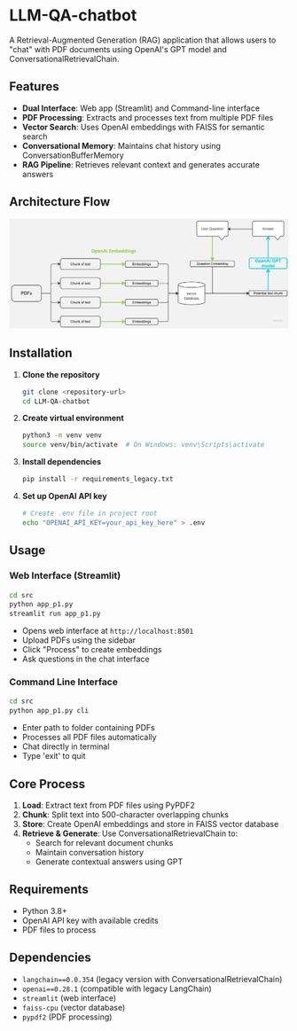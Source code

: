 # LLM-QA-chatbot

A Retrieval-Augmented Generation (RAG) application that allows users to "chat" with PDF documents using OpenAI's GPT model and ConversationalRetrievalChain.

## Features

- **Dual Interface**: Web app (Streamlit) and Command-line interface
- **PDF Processing**: Extracts and processes text from multiple PDF files
- **Vector Search**: Uses OpenAI embeddings with FAISS for semantic search
- **Conversational Memory**: Maintains chat history using ConversationBufferMemory
- **RAG Pipeline**: Retrieves relevant context and generates accurate answers

## Architecture Flow

![PDF Chatbot Flow](templates/pdf_chatbot_gpt.jpg)

## Installation

1. **Clone the repository**
   ```bash
   git clone <repository-url>
   cd LLM-QA-chatbot
   ```

2. **Create virtual environment**
   ```bash
   python3 -m venv venv
   source venv/bin/activate  # On Windows: venv\Scripts\activate
   ```

3. **Install dependencies**
   ```bash
   pip install -r requirements_legacy.txt
   ```

4. **Set up OpenAI API key**
   ```bash
   # Create .env file in project root
   echo "OPENAI_API_KEY=your_api_key_here" > .env
   ```

## Usage

### Web Interface (Streamlit)
```bash
cd src
python app_p1.py
streamlit run app_p1.py
```
- Opens web interface at `http://localhost:8501`
- Upload PDFs using the sidebar
- Click "Process" to create embeddings
- Ask questions in the chat interface

### Command Line Interface
```bash
cd src
python app_p1.py cli
```
- Enter path to folder containing PDFs
- Processes all PDF files automatically
- Chat directly in terminal
- Type 'exit' to quit

## Core Process

1. **Load**: Extract text from PDF files using PyPDF2
2. **Chunk**: Split text into 500-character overlapping chunks
3. **Store**: Create OpenAI embeddings and store in FAISS vector database
4. **Retrieve & Generate**: Use ConversationalRetrievalChain to:
   - Search for relevant document chunks
   - Maintain conversation history
   - Generate contextual answers using GPT

## Requirements

- Python 3.8+
- OpenAI API key with available credits
- PDF files to process

## Dependencies

- `langchain==0.0.354` (legacy version with ConversationalRetrievalChain)
- `openai==0.28.1` (compatible with legacy LangChain)
- `streamlit` (web interface)
- `faiss-cpu` (vector database)
- `pypdf2` (PDF processing)